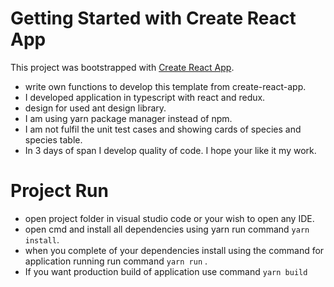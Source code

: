 # Getting Started with Create React App

This project was bootstrapped with [Create React App](https://github.com/facebook/create-react-app).

- write own functions to develop this template from create-react-app.
- I developed application in typescript with react and redux.
- design for used ant design library.
- I am using yarn package manager instead of npm.
- I am not fulfil the unit test cases and showing cards of species and species table.
- In 3 days of span I develop quality of code. I hope your like it my work.

# Project Run

- open project folder in visual studio code or your wish to open any IDE.
- open cmd and install all dependencies using yarn run command `yarn install`.
- when you complete of your dependencies install using the command for application running run command `yarn run` .
- If you want production build of application use command `yarn build`



